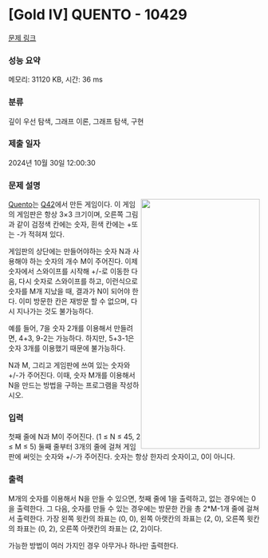# [Gold IV] QUENTO - 10429 

[문제 링크](https://www.acmicpc.net/problem/10429) 

### 성능 요약

메모리: 31120 KB, 시간: 36 ms

### 분류

깊이 우선 탐색, 그래프 이론, 그래프 탐색, 구현

### 제출 일자

2024년 10월 30일 12:00:30

### 문제 설명

<p><img alt="" src="https://onlinejudgeimages.s3-ap-northeast-1.amazonaws.com/upload/images2/i5screen4_476.png" style="float:right; height:500px; width:238px"><a href="http://www.quento.com/">Quento</a>는 <a href="https://www.q42.nl/">Q42</a>에서 만든 게임이다. 이 게임의 게임판은 항상 3×3 크기이며, 오른쪽 그림과 같이 검정색 칸에는 숫자, 흰색 칸에는 +또는 -가 적혀져 있다.</p>

<p>게임판의 상단에는 만들어야하는 숫자 N과 사용해야 하는 숫자의 개수 M이 주어진다. 이제 숫자에서 스와이프를 시작해 +/-로 이동한 다음, 다시 숫자로 스와이프를 하고, 이런식으로 숫자를 M개 지났을 때, 결과가 N이 되어야 한다. 이미 방문한 칸은 재방문 할 수 없으며, 다시 지나가는 것도 불가능하다.</p>

<p>예를 들어, 7을 숫자 2개를 이용해서 만들려면, 4+3, 9-2는 가능하다. 하지만, 5+3-1은 숫자 3개를 이용했기 때문에 불가능하다.</p>

<p>N과 M, 그리고 게임판에 쓰여 있는 숫자와 +/-가 주어진다. 이때, 숫자 M개를 이용해서 N을 만드는 방법을 구하는 프로그램을 작성하시오.</p>

### 입력 

 <p>첫째 줄에 N과 M이 주어진다. (1 ≤ N ≤ 45, 2 ≤ M ≤ 5) 둘째 줄부터 3개의 줄에 걸쳐 게임판에 써잇는 숫자와 +/-가 주어진다. 숫자는 항상 한자리 숫자이고, 0이 아니다.</p>

### 출력 

 <p>M개의 숫자를 이용해서 N을 만들 수 있으면, 첫째 줄에 1을 출력하고, 없는 경우에는 0을 출력한다. 그 다음, 숫자를 만들 수 있는 경우에는 방문한 칸을 총 2*M-1개 줄에 걸쳐서 출력한다. 가장 왼쪽 윗칸의 좌표는 (0, 0), 왼쪽 아랫칸의 좌표는 (2, 0), 오른쪽 윗칸의 좌표는 (0, 2), 오른쪽 아랫칸의 좌표는 (2, 2)이다.</p>

<p>가능한 방법이 여러 가지인 경우 아무거나 하나만 출력한다.</p>

